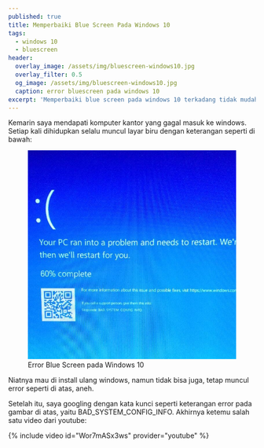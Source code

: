 ```yaml
---
published: true
title: Memperbaiki Blue Screen Pada Windows 10
tags:
  - windows 10
  - bluescreen
header:
  overlay_image: /assets/img/bluescreen-windows10.jpg
  overlay_filter: 0.5
  og_image: /assets/img/bluescreen-windows10.jpg
  caption: error bluescreen pada windows 10
excerpt: 'Memperbaiki blue screen pada windows 10 terkadang tidak mudah, jika anda sudah mencoba perbaiki tapi belum bisa sampai sekarang, mungkin tulisan ini bermanfaat buat anda...'
---
```


Kemarin saya mendapati komputer kantor yang gagal masuk ke windows. Setiap kali dihidupkan selalu muncul layar biru dengan keterangan seperti di bawah:

<figure>
	<a href="/assets/img/bluescreen-windows10.jpg"><img src="/assets/img/bluescreen-windows10.jpg" alt="error bluescreen pada windows 10"></a>
  <figcaption>Error Blue Screen pada Windows 10</figcaption>
</figure>

Niatnya mau di install ulang windows, namun tidak bisa juga, tetap muncul error seperti di atas, aneh.

Setelah itu, saya googling dengan kata kunci seperti keterangan error pada gambar di atas, yaitu BAD_SYSTEM_CONFIG_INFO. Akhirnya ketemu salah satu video dari youtube:

{% include video id="Wor7mASx3ws" provider="youtube" %}